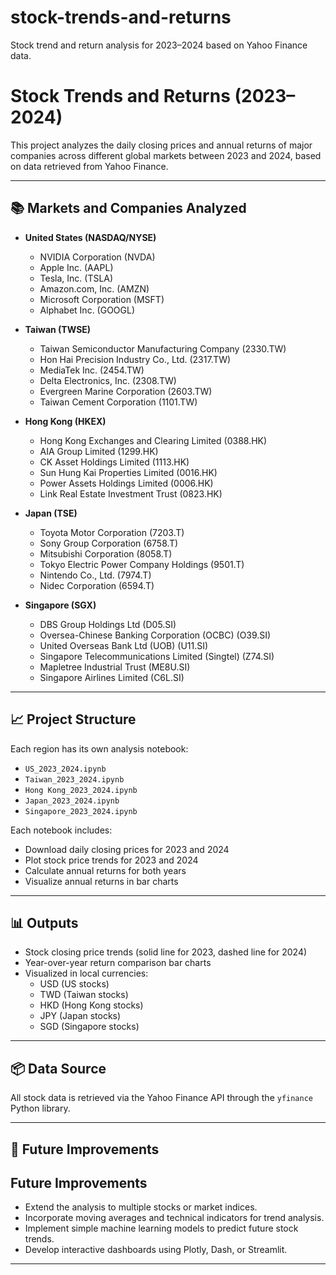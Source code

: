# stock-trends-and-returns
Stock trend and return analysis for 2023–2024 based on Yahoo Finance data.
# Stock Trends and Returns (2023–2024)
This project analyzes the daily closing prices and annual returns of major companies across different global markets between 2023 and 2024, based on data retrieved from Yahoo Finance.

---

## 📚 Markets and Companies Analyzed

- **United States (NASDAQ/NYSE)**
  - NVIDIA Corporation (NVDA)
  - Apple Inc. (AAPL)
  - Tesla, Inc. (TSLA)
  - Amazon.com, Inc. (AMZN)
  - Microsoft Corporation (MSFT)
  - Alphabet Inc. (GOOGL)

- **Taiwan (TWSE)**
  - Taiwan Semiconductor Manufacturing Company (2330.TW)
  - Hon Hai Precision Industry Co., Ltd. (2317.TW)
  - MediaTek Inc. (2454.TW)
  - Delta Electronics, Inc. (2308.TW)
  - Evergreen Marine Corporation (2603.TW)
  - Taiwan Cement Corporation (1101.TW)

- **Hong Kong (HKEX)**
  - Hong Kong Exchanges and Clearing Limited (0388.HK)
  - AIA Group Limited (1299.HK)
  - CK Asset Holdings Limited (1113.HK)
  - Sun Hung Kai Properties Limited (0016.HK)
  - Power Assets Holdings Limited (0006.HK)
  - Link Real Estate Investment Trust (0823.HK)

- **Japan (TSE)**
  - Toyota Motor Corporation (7203.T)
  - Sony Group Corporation (6758.T)
  - Mitsubishi Corporation (8058.T)
  - Tokyo Electric Power Company Holdings (9501.T)
  - Nintendo Co., Ltd. (7974.T)
  - Nidec Corporation (6594.T)

- **Singapore (SGX)**
  - DBS Group Holdings Ltd (D05.SI)
  - Oversea-Chinese Banking Corporation (OCBC) (O39.SI)
  - United Overseas Bank Ltd (UOB) (U11.SI)
  - Singapore Telecommunications Limited (Singtel) (Z74.SI)
  - Mapletree Industrial Trust (ME8U.SI)
  - Singapore Airlines Limited (C6L.SI)

---

## 📈 Project Structure

Each region has its own analysis notebook:

- `US_2023_2024.ipynb`
- `Taiwan_2023_2024.ipynb`
- `Hong Kong_2023_2024.ipynb`
- `Japan_2023_2024.ipynb`
- `Singapore_2023_2024.ipynb`

Each notebook includes:

- Download daily closing prices for 2023 and 2024
- Plot stock price trends for 2023 and 2024
- Calculate annual returns for both years
- Visualize annual returns in bar charts

---

## 📊 Outputs

- Stock closing price trends (solid line for 2023, dashed line for 2024)
- Year-over-year return comparison bar charts
- Visualized in local currencies:
  - USD (US stocks)
  - TWD (Taiwan stocks)
  - HKD (Hong Kong stocks)
  - JPY (Japan stocks)
  - SGD (Singapore stocks)

---

## 📦 Data Source

All stock data is retrieved via the Yahoo Finance API through the `yfinance` Python library.

---

## 🚀 Future Improvements

## Future Improvements

- Extend the analysis to multiple stocks or market indices.
- Incorporate moving averages and technical indicators for trend analysis.
- Implement simple machine learning models to predict future stock trends.
- Develop interactive dashboards using Plotly, Dash, or Streamlit.

---

